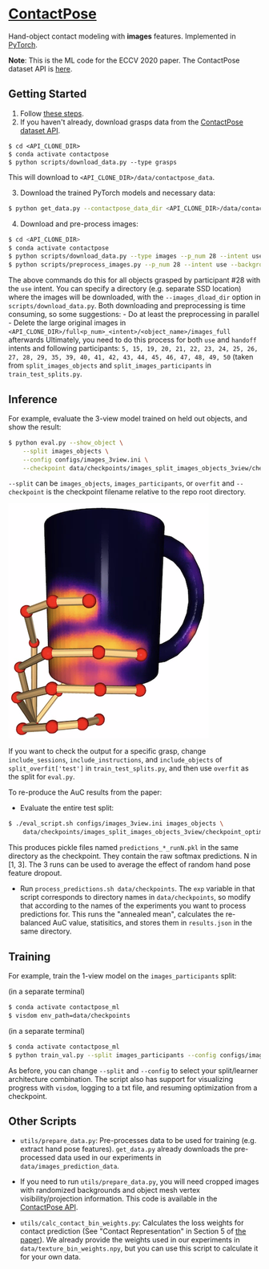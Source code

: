 # [ContactPose](https://contactpose.cc.gatech.edu)

Hand-object contact modeling with **images** features. Implemented
in [PyTorch](https://pytorch.org).

**Note**: This is the ML code for the ECCV 2020 paper. The ContactPose
dataset API is [here](https://github.com/facebookresearch/ContactPose).

## Getting Started

1. Follow [these steps](https://github.com/samarth-robo/ContactPose-ML/tree/master#getting-started).
2. If you haven't already, download grasps data from the [ContactPose dataset API](https://github.com/facebookresearch/ContactPose).
```
$ cd <API_CLONE_DIR>
$ conda activate contactpose
$ python scripts/download_data.py --type grasps
```
This will download to `<API_CLONE_DIR>/data/contactpose_data`.

3. Download the trained PyTorch models and necessary data:
```bash
$ python get_data.py --contactpose_data_dir <API_CLONE_DIR>/data/contactpose_data 
```

4. Download and pre-process images:
```bash
$ cd <API_CLONE_DIR>
$ conda activate contactpose
$ python scripts/download_data.py --type images --p_num 28 --intent use
$ python scripts/preprocess_images.py --p_num 28 --intent use --background_images_dir <path-to-coco-images>
```
The above commands do this for all objects grasped by participant #28 with the `use` intent. You
can specify a directory (e.g. separate SSD location) where the images will be downloaded, with the
`--images_dload_dir` option in `scripts/download_data.py`. Both downloading and preprocessing is time consuming,
so some suggestions:
    - Do at least the preprocessing in parallel
    - Delete the large original images in 
    `<API_CLONE_DIR>/full<p_num>_<intent>/<object_name>/images_full` afterwards
Ultimately, you need to do this process for both `use` and `handoff` intents and following participants:
`5, 15, 19, 20, 21, 22, 23, 24, 25, 26, 27, 28, 29, 35, 39, 40, 41, 42, 43, 44, 45, 46, 47, 48, 49, 50`
(taken from `split_images_objects` and `split_images_participants` in `train_test_splits.py`.

## Inference
For example, evaluate the 3-view model trained on held out objects,
and show the result:
```bash
$ python eval.py --show_object \
    --split images_objects \
    --config configs/images_3view.ini \
    --checkpoint data/checkpoints/images_split_images_objects_3view/checkpoint_optim_6_train_loss=1.780904.pth
```
`--split` can be `images_objects`, `images_participants`, or `overfit` and
`--checkpoint` is the checkpoint filename relative to the repo root directory.

![result.png](result.png)

If you want to check the output for a specific grasp, change `include_sessions`,
`include_instructions`, and `include_objects` of `split_overfit['test']` in 
`train_test_splits.py`, and then use `overfit` as the split for `eval.py`.

To re-produce the AuC results from the paper:
- Evaluate the entire test split:
```bash
$ ./eval_script.sh configs/images_3view.ini images_objects \
    data/checkpoints/images_split_images_objects_3view/checkpoint_optim_6_train_loss=1.780904.pth 0
```
This produces pickle files named `predictions_*_runN.pkl` in the same directory
as the checkpoint. They contain the raw softmax predictions. N in [1, 3]. The
3 runs can be used to average the effect of random hand pose feature dropout.
- Run `process_predictions.sh data/checkpoints`. The `exp` variable in that 
script corresponds to directory names in `data/checkpoints`, so modify that
according to the names of the experiments you want to process predictions for.
This runs the "annealed mean", calculates the re-balanced AuC value, statisitics,
and stores them in `results.json` in the same directory.

## Training
For example, train the 1-view model on the `images_participants` split:

(in a separate terminal)
```bash
$ conda activate contactpose_ml
$ visdom env_path=data/checkpoints
```

(in a separate terminal)
```bash
$ conda activate contactpose_ml 
$ python train_val.py --split images_participants --config configs/images_1view.ini
```
As before, you can change `--split` and `--config` to select your split/learner
architecture combination. The script also has support for visualizing
progress with `visdom`, logging to a txt file, and resuming optimization
from a checkpoint.

## Other Scripts
- `utils/prepare_data.py`: Pre-processes data to be used for training
(e.g. extract hand pose features). `get_data.py` already downloads the
pre-processed data used in our experiments in `data/images_prediction_data`.

- If you need to run `utils/prepare_data.py`, you will need cropped images
with randomized backgrounds and object mesh vertex visibility/projection
information. This code is available in the
[ContactPose API](https://github.com/facebookresearch/ContactPose/blob/master/docs/doc.md#image-preprocessing).

- `utils/calc_contact_bin_weights.py`: Calculates the loss weights for contact
prediction (See "Contact Representation" in Section 5 of
[the paper](https://arxiv.org/abs/2007.09545)). We already provide the weights
used in our experiments in `data/texture_bin_weights.npy`, but you can use this
script to calculate it for your own data.
